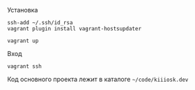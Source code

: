 
Установка

    ssh-add ~/.ssh/id_rsa
    vagrant plugin install vagrant-hostsupdater

    vagrant up

Вход

    vagrant ssh

Код основного проекта лежит в каталоге `~/code/kiiiosk.dev`
